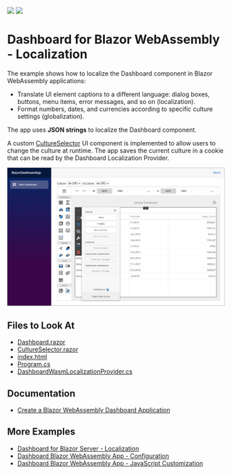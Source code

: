 <!-- default badges list -->
![](https://img.shields.io/endpoint?url=https://codecentral.devexpress.com/api/v1/VersionRange/419774191/21.2.2%2B)
[![](https://img.shields.io/badge/📖_How_to_use_DevExpress_Examples-e9f6fc?style=flat-square)](https://docs.devexpress.com/GeneralInformation/403183)
<!-- default badges end -->
# Dashboard for Blazor WebAssembly - Localization

The example shows how to localize the Dashboard component in Blazor WebAssembly applications:

- Translate UI element captions to a different language: dialog boxes, buttons, menu items, error messages, and so on (localization).
- Format numbers, dates, and currencies according to specific culture settings (globalization).

The app uses **JSON strings** to localize the Dashboard component. 

A custom [CultureSelector](./CS/BlazorDashboardApp/Client/Components/CultureSelector.razor) UI component is implemented to allow users to change the culture at runtime. The app saves the current culture in a cookie that can be read by the Dashboard Localization Provider.

![blazor-localized-dashboard](img/blazor-localized-dashboard.png)

<!-- default file list -->
## Files to Look At

* [Dashboard.razor](./CS/BlazorDashboardApp/Client/Pages/Dashboard.razor)
* [CultureSelector.razor](./CS/BlazorDashboardApp/Client/Components/CultureSelector.razor)
* [index.html](./CS/BlazorDashboardApp/Client/wwwroot/index.html#L18-L27)
* [Program.cs](./CS/BlazorDashboardApp/Client/Program.cs)
* [DashboardWasmLocalizationProvider.cs](./CS/BlazorDashboardApp/Client/DashboardWasmLocalizationProvider.cs)
<!-- default file list end -->

## Documentation

- [Create a Blazor WebAssembly Dashboard Application](https://docs.devexpress.com/Dashboard/401892?v=21.1)

## More Examples

- [Dashboard for Blazor Server - Localization](https://github.com/DevExpress-Examples/dashboard-blazor-server-localization)
- [Dashboard Blazor WebAssembly App - Configuration](https://github.com/DevExpress-Examples/dashboard-blazor-webassembly-configuration)
- [Dashboard Blazor WebAssembly App - JavaScript Customization](https://github.com/DevExpress-Examples/dashboard-blazor-webassembly-js-customization)

